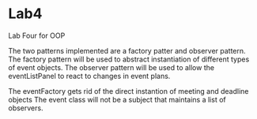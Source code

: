 # Lab4
Lab Four for OOP

The two patterns implemented are a factory patter and observer pattern. The factory pattern will be used to abstract instantiation of different types of event objects. The observer pattern will be used to allow the eventListPanel to react to changes in event plans.

The eventFactory gets rid of the direct instantion of meeting and deadline objects
The event class will not be a subject that maintains a list of observers. 

